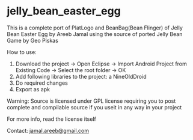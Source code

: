 jelly_bean_easter_egg
=====================

This is a complete port of PlatLogo and BeanBag(Bean Flinger) of Jelly Bean Easter Egg by Areeb Jamal using the source of ported Jelly Bean Game by Geo Piskas


How to use:

1. Download the project -> Open Eclipse -> Import Android Project from Existing Code -> Select the root folder -> OK
2. Add following libraries to the project:
    a NineOldDroid
3. Do required changes
4. Export as apk


Warning: Source is licensed under GPL license requiring you to post complete and compilable source if you useit in any way in your project

For more info, read the license itself

Contact: jamal.areeb@gmail.com
